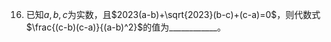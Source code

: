 16.  已知$a,b,c$为实数，且$2023(a-b)+\sqrt{2023}(b-c)+(c-a)=0$，则代数式$\frac{(c-b)(c-a)}{(a-b)^2}$的值为\_\_\_\_\_\_\_\_\_\_\_\_。